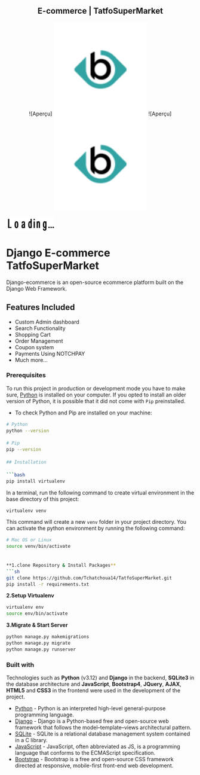 <h2 align="center"> E-commerce | TatfoSuperMarket </h2>

<p align="center">
![Aperçu] <img width="250" height="auto" src="static/images/apple-touch-icon-114x114.png">
![Aperçu] <img width="250px" height="auto" src="staticfiles/images/apple-touch-icon-114x114.png">
</p>

![home](static/images/loader.gif)

# Django E-commerce TatfoSuperMarket
Django-ecommerce is an open-source ecommerce platform built on the Django Web Framework.
## Features Included
- Custom Admin dashboard
- Search Functionality
- Shopping Cart
- Order Management
- Coupon system
- Payments Using NOTCHPAY 
- Much more...

### Prerequisites

To run this project in production or development mode you have to make sure, [Python](https://www.python.org/downloads/) is installed on your computer. If you opted to install an older version of Python, it is possible that it did not come with `Pip` preinstalled.

- To check Python and Pip are installed on your machine:
```bash
# Python
python --version

# Pip
pip --version

## Installation

```bash
pip install virtualenv
```
In a terminal, run the following command to create virtual environment in the base directory of this project:

```bash
virtualenv venv
```
This command will create a new `venv` folder in your project directory. You can activate the python environment by running the following command:

```bash
# Mac OS or Linux
source venv/bin/activate


**1.clone Repository & Install Packages**
```sh
git clone https://github.com/Tchatchoua14/TatfoSuperMarket.git
pip install -r requirements.txt
```
**2.Setup Virtualenv**
```sh
virtualenv env
source env/bin/activate
```
**3.Migrate & Start Server**
```sh
python manage.py makemigrations
python manage.py migrate
python manage.py runserver
```
### Built with
Technologies such as **Python** (v3.12) and **Django** in the backend, **SQLite3** in the database architecture and 
**JavaScript**, **Bootstrap4**, **JQuery**, **AJAX**, **HTML5** and **CSS3** in the frontend were used in the development of the project.

- [Python](https://www.python.org/) - Python is an interpreted high-level general-purpose programming language.
- [Django](https://www.djangoproject.com/) - Django is a Python-based free and open-source web framework that follows the model–template–views architectural pattern.
- [SQLite](https://www.sqlite.org/index.html) - SQLite is a relational database management system contained in a C library.
- [JavaScript](https://www.javascript.com/) - JavaScript, often abbreviated as JS, is a programming language that conforms to the ECMAScript specification.
- [Bootstrap](https://getbootstrap.com/) - Bootstrap is a free and open-source CSS framework directed at responsive, mobile-first front-end web development.